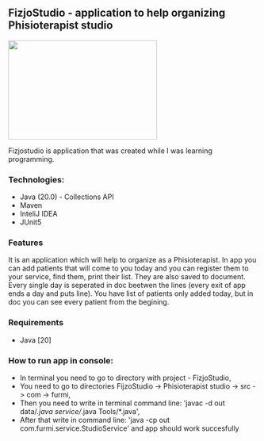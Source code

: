 ## FizjoStudio - application to help organizing Phisioterapist studio

<img src="https://github.com/Furmi37/FizjoStudio/assets/147946906/b111700d-9bd2-4f95-9903-d4cb8a4acdf2" width="300" height="200" />

Fizjostudio is application that was created while I was learning programming. 

### Technologies:
- Java (20.0) - Collections API
- Maven
- InteliJ IDEA
- JUnit5 

### Features
It is an application which will help to organize as a Phisioterapist. In app you can add patients that will come to you today and you can register them to your service, find them, print their list. They are also saved to document. Every single day is seperated in doc beetwen the lines (every exit of app ends a day and puts line). You have list of patients only added today, but in doc you can see every patient from the begining.

### Requirements
- Java [20]

### How to run app in console:

- In terminal you need to go to directory with project - FizjoStudio,
- You need to go to directories FijzoStudio -> Phisioterapist studio -> src -> com -> furmi,
- Then you need to write in terminal command line: 'javac -d out data/*.java service/*.java Tools/*.java',
- After that write in command line: 'java -cp out com.furmi.service.StudioService' and app should work succesfully

